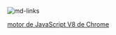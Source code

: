 

![md-links](https://user-images.githubusercontent.com/110297/42118443-b7a5f1f0-7bc8-11e8-96ad-9cc5593715a6.jpg)

[motor de JavaScript V8 de Chrome](https://user-images.githubusercontent.com/110297/42118443-b7a5f1f0-7bc8-11e8-96ad-9cc5593715a6.jpg)